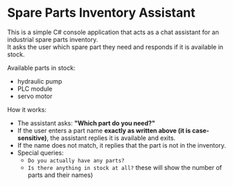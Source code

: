 # Spare Parts Inventory Assistant
This is a simple C# console application that acts as a chat assistant for an industrial spare parts inventory.  
It asks the user which spare part they need and responds if it is available in stock.

Available parts in stock:
- hydraulic pump
- PLC module
- servo motor

How it works:
- The assistant asks: **"Which part do you need?"**
- If the user enters a part name **exactly as written above (it is case-sensitive)**, the assistant replies it is available and exits.
- If the name does not match, it replies that the part is not in the inventory.
- Special queries:
  - `Do you actually have any parts?`
  - `Is there anything in stock at all?`
    these will show the number of parts and their names)
